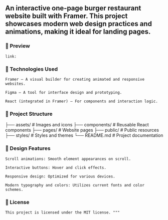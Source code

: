 ## An interactive one-page burger restaurant website built with Framer. This project showcases modern web design practices and animations, making it ideal for landing pages.

### 📌 Preview

    link:

### 🧰 Technologies Used

    Framer — A visual builder for creating animated and responsive websites.

    Figma — A tool for interface design and prototyping.

    React (integrated in Framer) — For components and interaction logic.

### 📁 Project Structure

├── assets/              # Images and icons
├── components/          # Reusable React components
├── pages/               # Website pages
├── public/              # Public resources
├── styles/              # Styles and themes
└── README.md            # Project documentation

### 🎨 Design Features

    Scroll animations: Smooth element appearances on scroll.

    Interactive buttons: Hover and click effects.

    Responsive design: Optimized for various devices.

    Modern typography and colors: Utilizes current fonts and color schemes.

### 📄 License

    This project is licensed under the MIT license. """